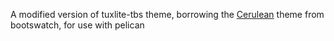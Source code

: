 A modified version of tuxlite-tbs theme, borrowing the
[Cerulean](http://bootswatch.com/cerulean/) theme from bootswatch, for
use with pelican 
